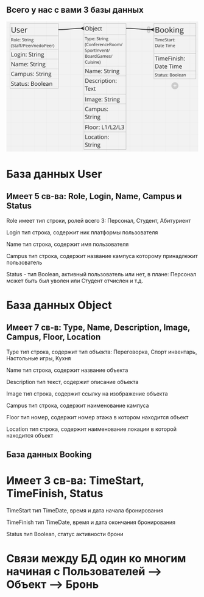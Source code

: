 ## Всего у нас с вами 3 базы данных

![bd](erd.jpg)

# База данных User

## Имеет 5 св-ва: Role, Login, Name, Campus и Status

Role имеет тип строки, ролей всего 3: Персонал, Студент, Абитуриент

Login тип строка, содержит ник платформы пользователя

Name тип строка, содержит имя пользователя

Campus тип строка, содержит название кампуса которому принадлежит пользователь

Status - тип Boolean, активный пользователь или нет, в плане: Персонал может быть был уволен или Студент отчислен и т.д.

# База данных Object

## Имеет 7 св-в: Type, Name, Description, Image, Campus, Floor, Location

Type тип строка, содержит тип объекта: Переговорка, Спорт инвентарь, Настольные игры, Кухня

Name тип строка, содержит название объекта

Description тип текст, содержит описание объекта

Image тип строка, содержит ссылку на изображение объекта

Campus тип строка, содержит наименование кампуса

Floor тип номер, содержит номер этажа в котором находится объект

Location тип строка, содержит наименование локации в которой находится объект

## База данных Booking

# Имеет 3 св-ва: TimeStart, TimeFinish, Status

TimeStart тип TimeDate, время и дата начала бронирования

TimeFinish тип TimeDate, время и дата окончания бронирования

Status тип Boolean, статус активности брони

# Связи между БД один ко многим начиная с Пользователей --> Объект --> Бронь
